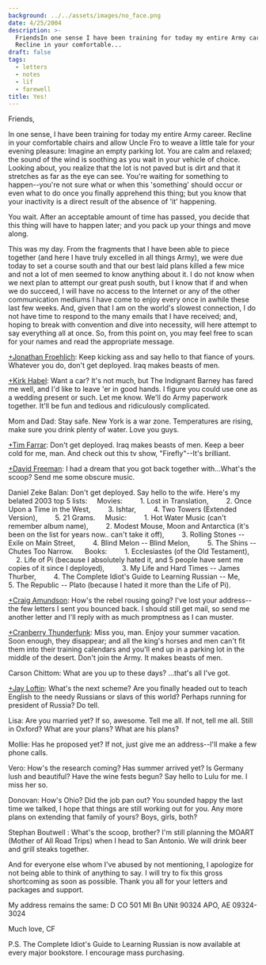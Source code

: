 ```yaml
---
background: ../../assets/images/no_face.png
date: 4/25/2004
description: >-
  FriendsIn one sense I have been training for today my entire Army career
  Recline in your comfortable...
draft: false
tags:
  - letters
  - notes
  - lïf
  - farewell
title: Yes!
---
```


Friends,

In one sense, I have been training for today my entire Army career. Recline in your comfortable chairs and allow Uncle Fro to weave a little tale for your evening pleasure: Imagine an empty parking lot. You are calm and relaxed; the sound of the wind is soothing as you wait in your vehicle of choice. Looking about, you realize that the lot is not paved but is dirt and that it stretches as far as the eye can see. You're waiting for something to happen--you're not sure what or when this 'something' should occur or even what to do once you finally apprehend this thing; but you know that your inactivity is a direct result of the absence of 'it' happening.

You wait. After an acceptable amount of time has passed, you decide that this thing will have to happen later; and you pack up your things and move along.

This was my day. From the fragments that I have been able to piece together (and here I have truly excelled in all things Army), we were due today to set a course south and that our best laid plans killed a few mice and not a lot of men seemed to know anything about it. I do not know when we next plan to attempt our great push south, but I know that if and when we do succeed, I will have no access to the Internet or any of the other communication mediums I have come to enjoy every once in awhile these last few weeks. And, given that I am on the world's slowest connection, I do not have time to respond to the many emails that I have received; and, hoping to break with convention and dive into necessity, will here attempt to say everything all at once. So, from this point on, you may feel free to scan for your names and read the appropriate message.

[+Jonathan Froehlich](http://plus.google.com/111708238394155048939): Keep kicking ass and say hello to that fiance of yours. Whatever you do, don't get deployed. Iraq makes beasts of men.

[+Kirk Habel](http://plus.google.com/110312775710152191382): Want a car? It's not much, but The Indignant Barney has fared me well, and I'd like to leave 'er in good hands. I figure you could use one as a wedding present or such. Let me know. We'll do Army paperwork together. It'll be fun and tedious and ridiculously complicated.

Mom and Dad: Stay safe. New York is a war zone. Temperatures are rising, make sure you drink plenty of water. Love you guys.

[+Tim Farrar](http://plus.google.com/113501131207387421075): Don't get deployed. Iraq makes beasts of men. Keep a beer cold for me, man. And check out this tv show, "Firefly"--It's brilliant.

[+David Freeman](http://plus.google.com/115520614256251875629): I had a dream that you got back together with...What's the scoop? Send me some obscure music.

Daniel Zeke Balan: Don't get deployed. Say hello to the wife. Here's my belated 2003 top 5 lists:
    Movies:
        1. Lost in Translation,
        2. Once Upon a Time in the West,
        3. Ishtar,
        4. Two Towers (Extended Version),
        5. 21 Grams.
    Music:
        1. Hot Water Music (can't remember album name),
        2. Modest Mouse, Moon and Antarctica (it's been on the list for years now.. can't take it off),
        3. Rolling Stones -- Exile on Main Street,
        4. Blind Melon -- Blind Melon,
        5. The Shins -- Chutes Too Narrow.
     Books:
        1. Ecclesiastes (of the Old Testament),
        2. Life of Pi (because I absolutely hated it, and 5 people have sent me copies of it since I deployed),
        3. My Life and Hard Times -- James Thurber,
        4. The Complete Idiot's Guide to Learning Russian -- Me,
        5. The Republic -- Plato (because I hated it more than the Life of Pi).

[+Craig Amundson](http://plus.google.com/116595610024483461595): How's the rebel rousing going? I've lost your address--the few letters I sent you bounced back. I should still get mail, so send me another letter and I'll reply with as much promptness as I can muster.

[+Cranberry Thunderfunk](http://plus.google.com/104853737624842102505): Miss you, man. Enjoy your summer vacation. Soon enough, they disappear; and all the king's horses and men can't fit them into their training calendars and you'll end up in a parking lot in the middle of the desert. Don't join the Army. It makes beasts of men.

Carson Chittom: What are you up to these days? ...that's all I've got.

[+Jay Loftin](http://plus.google.com/101000497948565464659): What's the next scheme? Are you finally headed out to teach English to the needy Russians or slavs of this world? Perhaps running for president of Russia? Do tell.

Lisa: Are you married yet? If so, awesome. Tell me all. If not, tell me all. Still in Oxford? What are your plans? What are his plans?

Mollie: Has he proposed yet? If not, just give me an address--I'll make a few phone calls.

Vero: How's the research coming? Has summer arrived yet? Is Germany lush and beautiful? Have the wine fests begun? Say hello to Lulu for me. I miss her so.

Donovan: How's Ohio? Did the job pan out? You sounded happy the last time we talked, I hope that things are still working out for you. Any more plans on extending that family of yours? Boys, girls, both?

Stephan Boutwell : What's the scoop, brother? I'm still planning the MOART (Mother of All Road Trips) when I head to San Antonio. We will drink beer and grill steaks together.

And for everyone else whom I've abused by not mentioning, I apologize for not being able to think of anything to say. I will try to fix this gross shortcoming as soon as possible. Thank you all for your letters and packages and support.

My address remains the same:
D CO 501 MI Bn
UNit 90324
APO, AE 09324-3024

Much love,
CF

P.S. The Complete Idiot's Guide to Learning Russian is now available at every major bookstore. I encourage mass purchasing.
